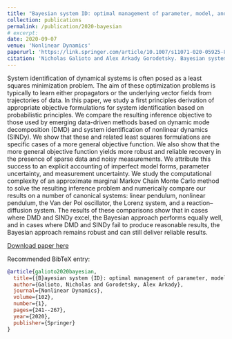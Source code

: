 ```yaml
---
title: "Bayesian system ID: optimal management of parameter, model, and measurement uncertainty"
collection: publications
permalink: /publication/2020-bayesian
# excerpt: 
date: 2020-09-07
venue: 'Nonlinear Dynamics'
paperurl: 'https://link.springer.com/article/10.1007/s11071-020-05925-8'
citation: 'Nicholas Galioto and Alex Arkady Gorodetsky. Bayesian system ID: optimal management of parameter, model, and measurement uncertainty. <i>Nonlinear Dynamics</i>, 102(1):241-267, 2020'
---
```


System identification of dynamical systems is often posed as a least squares minimization problem. The aim of these optimization problems is typically to learn either propagators or the underlying vector fields from trajectories of data. In this paper, we study a first principles derivation of appropriate objective formulations for system identification based on probabilistic principles. We compare the resulting inference objective to those used by emerging data-driven methods based on dynamic mode decomposition (DMD) and system identification of nonlinear dynamics (SINDy). We show that these and related least squares formulations are specific cases of a more general objective function. We also show that the more general objective function yields more robust and reliable recovery in the presence of sparse data and noisy measurements. We attribute this success to an explicit accounting of imperfect model forms, parameter uncertainty, and measurement uncertainty. We study the computational complexity of an approximate marginal Markov Chain Monte Carlo method to solve the resulting inference problem and numerically compare our results on a number of canonical systems: linear pendulum, nonlinear pendulum, the Van der Pol oscillator, the Lorenz system, and a reaction–diffusion system. The results of these comparisons show that in cases where DMD and SINDy excel, the Bayesian approach performs equally well, and in cases where DMD and SINDy fail to produce reasonable results, the Bayesian approach remains robust and can still deliver reliable results.

[Download paper here](http://ngalioto.github.io/files/galioto2020bayesian.pdf)

Recommended BibTeX entry:
```bibtex
@article{galioto2020bayesian,
  title={{B}ayesian system {ID}: optimal management of parameter, model, and measurement uncertainty},
  author={Galioto, Nicholas and Gorodetsky, Alex Arkady},
  journal={Nonlinear Dynamics},
  volume={102},
  number={1},
  pages={241--267},
  year={2020},
  publisher={Springer}
}
```